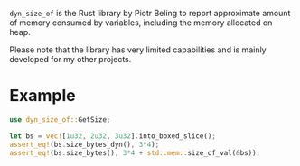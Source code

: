 `dyn_size_of` is the Rust library by Piotr Beling to report approximate amount of memory consumed by variables,
including the memory allocated on heap.

Please note that the library has very limited capabilities and is mainly developed for my other projects.

# Example

```rust
use dyn_size_of::GetSize;

let bs = vec![1u32, 2u32, 3u32].into_boxed_slice();
assert_eq!(bs.size_bytes_dyn(), 3*4);
assert_eq!(bs.size_bytes(), 3*4 + std::mem::size_of_val(&bs));
```
